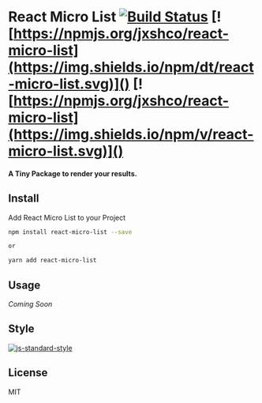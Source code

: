 # React Micro List [![Build Status](https://travis-ci.org/jxshco/react-micro-list.svg?branch=master)](https://travis-ci.org/jxshco/react-micro-list) [![https://npmjs.org/jxshco/react-micro-list](https://img.shields.io/npm/dt/react-micro-list.svg)]() [![https://npmjs.org/jxshco/react-micro-list](https://img.shields.io/npm/v/react-micro-list.svg)]()

#### A Tiny Package to render your results.

## Install
Add React Micro List to your Project
```bash
npm install react-micro-list --save

or

yarn add react-micro-list
```

## Usage

*Coming Soon*

## Style

[![js-standard-style](https://cdn.rawgit.com/standard/standard/master/badge.svg)](https://github.com/standard/standard)

## License

MIT
